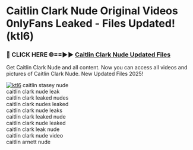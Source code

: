 # Caitlin Clark Nude Original Videos 0nlyFans Leaked - Files Updated! (ktl6)

<h3>🔴 CLICK HERE 🌐==►► <a href="https://tinyurl.com/4mcuefdz" rel="nofollow">Caitlin Clark Nude Updated Files</a></h3>

Get Caitlin Clark Nude and all content. Now you can access all videos and pictures of Caitlin Clark Nude. New Updated Files 2025!

[![ktl6](https://i.imgur.com/StAQSOY.gif)](https://tinyurl.com/4mcuefdz)
caitlin stasey nude<br>
caitlin clark nude leak<br>
caitlin clark leaked nudes<br>
caitlin clark nudes leaked<br>
caitlin clark nude leaks<br>
caitlin clark leaked nude<br>
caitlin clark nude leaked<br>
caitlin clark leak nude<br>
caitlin clark nude video<br>
caitlin arnett nude
